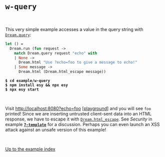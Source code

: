 # `w-query`

<br>

This very simple example accesses a value in the query string with
[`Dream.query`](https://aantron.github.io/dream/#val-query):

```ocaml
let () =
  Dream.run (fun request ->
    match Dream.query request "echo" with
    | None ->
      Dream.html "Use ?echo=foo to give a message to echo!"
    | Some message ->
      Dream.html (Dream.html_escape message))
```

<pre><code><b>$ cd example/w-query</b>
<b>$ npm install esy && npx esy</b>
<b>$ npx esy start</b></code></pre>

<br>

Visit [http://localhost:8080?echo=foo](http://localhost:8080?echo=foo)
[[playground](http://dream.as/w-query?echo=foo)] and you will see `foo`
printed! Since we are inserting untrusted client-sent data into an HTML
response, we have to escape it with
[`Dream.html_escape`](https://aantron.github.io/dream/#val-html_escape). See
*Security* in example [**`7-template`**](../7-template#security) for a
discussion. Perhaps you can even launch an XSS attack against an unsafe version
of this example!

<br>

[Up to the example index](../#examples)
